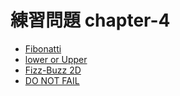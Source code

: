 # 練習問題 chapter-4

- [Fibonatti](fibonatti)
- [lower or Upper](lower-or-upper)
- [Fizz-Buzz 2D](fizz-buzz-2d)
- [DO NOT FAIL](do-not-fail)

